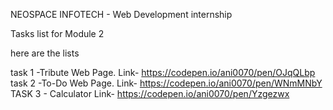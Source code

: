 NEOSPACE INFOTECH - Web Development internship

Tasks list for Module 2

here are the lists

task 1 -Tribute Web Page.
Link- https://codepen.io/ani0070/pen/OJqQLbp
task 2 -To-Do Web Page.
Link- https://codepen.io/ani0070/pen/WNmMNbY
TASK 3 - Calculator
Link- https://codepen.io/ani0070/pen/Yzgezwx
